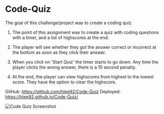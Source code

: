 # Code-Quiz

The goal of this challenge/project was to create a coding quiz. 

1. The point of this assignment was to create a quiz with coding questions with a timer, and a list of highscores at the end. 

2. The player will see whether they got the answer correct or incorrect at the bottom as soon as they click their answer. 

3. When you click on 'Start Quiz' the timer starts to go down. Any time the player clicks the wrong answer, there is a 10 second penalty. 

4. At the end, the player can view highscores from highest to the lowest score. They have the option to clear the highscore. 

GitHub: https://github.com/hlee92/Code-Quiz
Deployed: https://hlee92.github.io/Code-Quiz/



![Code Quiz Screenshot](https://user-images.githubusercontent.com/91634095/159185537-689a2f23-670b-4536-bd7e-555d15f028eb.jpg)
